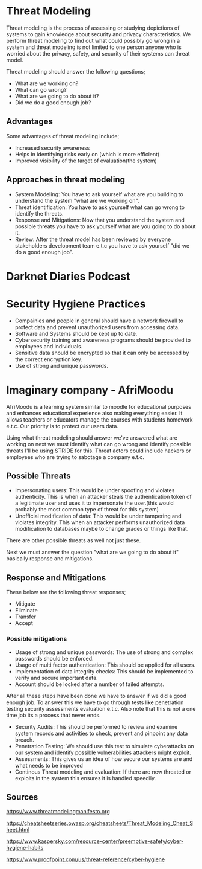 # Threat Modeling

Threat modeling is the process of assessing or studying depictions of systems to gain knowledge about security and privacy characteristics. We perform threat modeling to find out what could possibly go wrong in a system and threat modeling is not limited to one person anyone who is worried about the privacy, safety, and security of their systems can threat model.

Threat modeling should answer the following questions;
- What are we working on?
- What can go wrong?
- What are we going to do about it?
- Did we do a good enough job?

## Advantages 
Some advantages of threat modeling include;
- Increased security awareness
- Helps in identifying risks early on (which is more efficient)
- Improved visibility of the target of evaluation(the system)

## Approaches in threat modeling
- System Modeling: You have to ask yourself what are you building to understand the system "what are we working on".
- Threat identification: You have to ask yourself what can go wrong to identify the threats.
- Response and Mitigations: Now that you understand the system and possible threats you have to ask yourself what are you going to do about it.
- Review: After the threat model has been reviewed by everyone stakeholders development team e.t.c you have to ask yourself "did we do a good enough job".

# Darknet Diaries Podcast

# Security Hygiene Practices
- Compainies and people in general should have a network firewall to protect data and prevent unauthorized users from accessing data.
- Software and Systems should be kept up to date.
- Cybersecurity training and awareness programs should be provided to employees and individuals.
- Sensitive data should be encrypted so that it can only be accessed by the correct encryption key.
- Use of strong and unique passwords.

# Imaginary company - AfriMoodu
AfriMoodu is a learning system similar to moodle for educational purposes and enhances educational experience also making everything easier. It allows teachers or educators manage the courses with students homework e.t.c. Our priority is to protect our users data.

Using what threat modeling should answer we've answered what are working on next we must identify what can go wrong and identify possible threats I'll be using STRIDE for this. Threat actors could include hackers or employees who are trying to sabotage a company e.t.c.
## Possible Threats
- Impersonating users: This would be under spoofing and violates authenticity. This is when an attacker steals the authentication token of a legitimate user and uses it to impersonate the user.(this would probably the most common type of threat for this system)
- Unofficial modification of data: This would be under tampering and violates integrity. This when an attacker performs unauthorized data modification to databases maybe to change grades or things like that.

There are other possible threats as well not just these.

Next we must answer the question "what are we going to do about it" basically response and mitigations.
## Response and Mitigations
These below are the following threat responses;
- Mitigate
- Eliminate
- Transfer
- Accept

### Possible mitigations
- Usage of strong and unique passwords: The use of strong and complex passwords should be enforced.
- Usage of multi factor authentication: This should be applied for all users.
- Implementation of data integrity checks: This should be implemented to verify and secure important data.
- Account should be locked after a number of failed attempts.

After all these steps have been done we have to answer if we did a good enough job. To answer this we have to go through tests like penetration testing security assessments evaluation e.t.c. Also note that this is not a one time job its a process that never ends.
- Security Audits: This should be performed to review and examine system records and activities to check, prevent and pinpoint any data breach.
- Penetration Testing: We should use this test to simulate cyberattacks on our system and identify possible vulnerabilities attackers might exploit.
- Assessments: This gives us an idea of how secure our systems are and what needs to be improved
- Continous Threat modeling and evaluation: If there are new threated or exploits in the system this ensures it is handled speedily.





## Sources
https://www.threatmodelingmanifesto.org

https://cheatsheetseries.owasp.org/cheatsheets/Threat_Modeling_Cheat_Sheet.html

https://www.kaspersky.com/resource-center/preemptive-safety/cyber-hygiene-habits

https://www.proofpoint.com/us/threat-reference/cyber-hygiene
